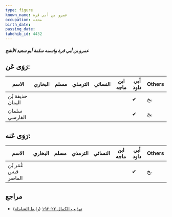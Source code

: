 ```yaml
---
type: figure
known_name: عمرو بن أبي قرة
occupation: محدث
birth_date:
passing_date:
tahdhib_id: 4432
---
```

##### عمرو بن أبي قرة واسمه سلمة أبو سعيد الأشج

## رَوَى عَن:
| الاسم            | البخاري | مسلم | الترمذي | النسائي | ابن ماجه | أبي داود | Others |
| ---------------- | ------- | ---- | ------- | ------- | -------- | -------- | ------ |
| حذيفة بْن اليمان |         |      |         |         |          | ✔        | بخ     |
| سلمان الفارسي    |         |      |         |         |          | ✔        | بخ     |
## رَوَى عَنه:
| الاسم                | البخاري | مسلم | الترمذي | النسائي | ابن ماجه | أبي داود | Others |
| -------------------- | ------- | ---- | ------- | ------- | -------- | -------- | ------ |
| عُمَر بْن قيس الماصر |         |      |         |         |          | ✔        | بخ     |
## مراجع
- [تهذيب الكمال ٢٢-١٩٢](obsidian://open?vault=Tahdhib-al-Kamal&file=Figures/٤٤٣٢-عمرو%20بن%20أبي%20قرة%20واسمه%20سلمة%20أبو%20سعيد%20الأشج) ([رابط الشاملة](https://shamela.ws/book/3722/11445))